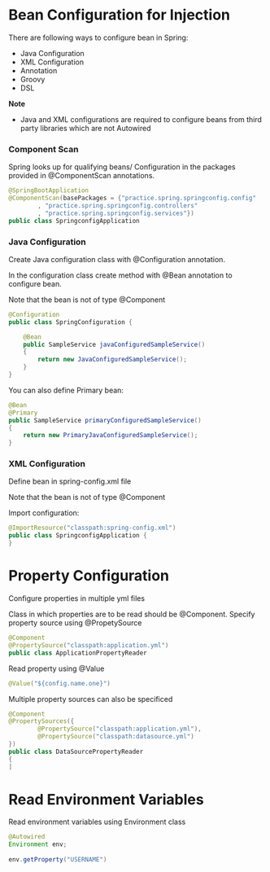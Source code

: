 
# Bean Configuration for Injection
There are following ways to configure bean in Spring:
* Java Configuration
* XML Configuration
* Annotation
* Groovy
* DSL

**Note**
* Java and XML configurations are required to configure beans from third party libraries which are not Autowired

### Component Scan
Spring looks up for qualifying beans/ Configuration in the packages provided in @ComponentScan annotations.

```java
@SpringBootApplication
@ComponentScan(basePackages = {"practice.spring.springconfig.config"
		, "practice.spring.springconfig.controllers"
		, "practice.spring.springconfig.services"})
public class SpringconfigApplication
```

### Java Configuration
Create Java configuration class with @Configuration annotation.

In the configuration class create method with @Bean annotation to configure bean.

Note that the bean is not of type @Component

```java
@Configuration
public class SpringConfiguration {

    @Bean
    public SampleService javaConfiguredSampleService()
    {
        return new JavaConfiguredSampleService();
    }
}
```

You can also define Primary bean:

```java
@Bean
@Primary
public SampleService primaryConfiguredSampleService()
{
    return new PrimaryJavaConfiguredSampleService();
}
```

### XML Configuration
Define bean in spring-config.xml file

Note that the bean is not of type @Component

Import configuration:
```java
@ImportResource("classpath:spring-config.xml")
public class SpringconfigApplication {
}
```

# Property Configuration
Configure properties in multiple yml files

Class in which properties are to be read should be @Component.
Specify property source using @PropetySource

```java
@Component
@PropertySource("classpath:application.yml")
public class ApplicationPropertyReader
```

Read property using @Value
```java
@Value("${config.name.one}")
```

Multiple property sources can also be specificed
```java
@Component
@PropertySources({
        @PropertySource("classpath:application.yml"),
        @PropertySource("classpath:datasource.yml")
})
public class DataSourcePropertyReader 
{
]
```

# Read Environment Variables
Read environment variables using Environment class

```java
@Autowired
Environment env;
    
env.getProperty("USERNAME")    
```